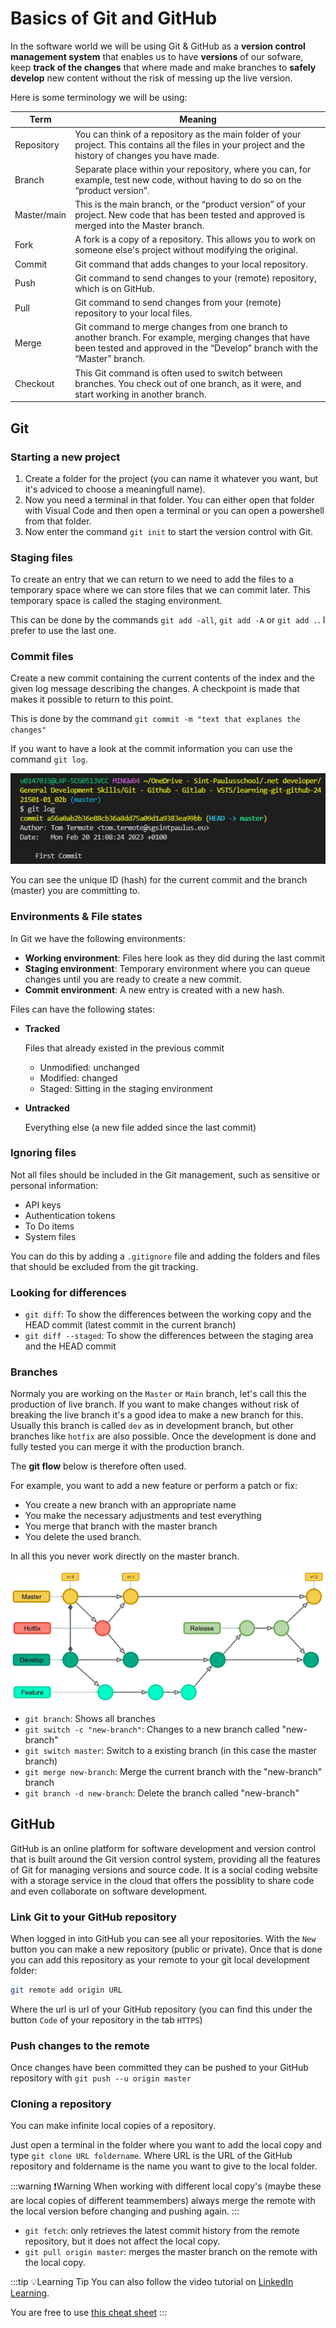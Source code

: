 # Basics of Git and GitHub

In the software world we will be using Git & GitHub as a **version control management system** that enables us to have **versions** of our sofware, keep **track of the changes** that where made and make branches to **safely develop** new content without the risk of messing up the live version.

Here is some terminology we will be using:

| **Term** | **Meaning** |
|------|------|
|  Repository    |    You can think of a repository as the main folder of your project. This contains all the files in your project and the history of changes you have made.  |
|  Branch    |  Separate place within your repository, where you can, for example, test new code, without having to do so on the “product version”.    |
|  Master/main    |  This is the main branch, or the “product version” of your project. New code that has been tested and approved is merged into the Master branch.    |
|  Fork    | A fork is a copy of a repository. This allows you to work on someone else's project without modifying the original.     |
|  Commit    | Git command that adds changes to your local repository.     |
|  Push    |  Git command to send changes to your (remote) repository, which is on GitHub.   |
|  Pull    |   Git command to send changes from your (remote) repository to your local files.   |
|  Merge    |  Git command to merge changes from one branch to another branch. For example, merging changes that have been tested and approved in the “Develop” branch with the “Master” branch.    |
|  Checkout    |  This Git command is often used to switch between branches. You check out of one branch, as it were, and start working in another branch.   |

## Git

### Starting a new project

1. Create a folder for the project (you can name it whatever you want, but it's adviced to choose a meaningfull name).
2. Now you need a terminal in that folder. You can either open that folder with Visual Code and then open a terminal or you can open a powershell from that folder.
3. Now enter the command `git init` to start the version control with Git.

### Staging files

To create an entry that we can return to we need to add the files to a temporary space where we can store files that we can commit later. This temporary space is called the staging environment.

This can be done by the commands `git add -all`, `git add -A` or `git add .`. I prefer to use the last one.

### Commit files

Create a new commit containing the current contents of the index and the given log message describing the changes. A checkpoint is made that makes it possible to return to this point.

This is done by the command `git commit -m "text that explanes the changes"`

If you want to have a look at the commit information you can use the command `git log`.

![IMAGE](./images/Afbeelding1.png)

You can see the unique ID (hash) for the current commit and the branch (master) you are committing to.

### Environments & File states

In Git we have the following environments:
* **Working environment**: Files here look as they did during the last commit
* **Staging environment**: Temporary environment where you can queue changes until you are ready to create a new commit.
* **Commit environment**: A new entry is created with a new hash. 

Files can have the following states:

* **Tracked**
    
    Files that already existed in the previous commit
    * Unmodified: unchanged
    * Modified: changed
    * Staged: Sitting in the staging environment
* **Untracked**
    
    Everything else (a new file added since the last commit)

### Ignoring files

Not all files should be included in the Git management, such as sensitive or personal information:
* API keys
* Authentication tokens
* To Do items
* System files

You can do this by adding a `.gitignore` file and adding the folders and files that should be excluded from the git tracking.

### Looking for differences

* `git diff`: To show the differences between the working copy and the HEAD commit (latest commit in the current branch)
* `git diff --staged`: To show the differences between the staging area and the HEAD commit

### Branches

Normaly you are working on the `Master` or `Main` branch, let's call this the production of live branch.
If you want to make changes without risk of breaking the live branch it's a good idea to make a new branch for this.
Usually this branch is called `dev` as in development branch, but other branches like `hotfix` are also possible.
Once the development is done and fully tested you can merge it with the production branch.

The **git flow** below is therefore often used.

For example, you want to add a new feature or perform a patch or fix:

* You create a new branch with an appropriate name
* You make the necessary adjustments and test everything
* You merge that branch with the master branch
* You delete the used branch.

In all this you never work directly on the master branch.

![IMAGE](./images/Afbeelding2.png)

* `git branch`: Shows all branches
* `git switch -c "new-branch"`: Changes to a new branch called "new-branch"
* `git switch master`: Switch to a existing branch (in this case the master branch)
* `git merge new-branch`: Merge the current branch with the "new-branch" branch
* `git branch -d new-branch`: Delete the branch called "new-branch"
  

## GitHub

GitHub is an online platform for software development and version control that is built around the Git version control system, providing all the features of Git for managing versions and source code.
It is a social coding website with a storage service in the cloud that offers the possiblity to share code and even collaborate on software development.

### Link Git to your GitHub repository

When logged in into GitHub you can see all your repositories. With the `New` button you can make a new repository (public or private).
Once that is done you can add this repository as your remote to your git local development folder:

```bash
git remote add origin URL
```

Where the url is url of your GitHub repository (you can find this under the button `Code` of your repository in the tab `HTTPS`)

### Push changes to the remote 

Once changes have been committed they can be pushed to your GitHub repository with `git push --u origin master`

### Cloning a repository

You can make infinite local copies of a repository.

Just open a terminal in the folder where you want to add the local copy and type `git clone URL foldername`. 
Where URL is the URL of the GitHub repository and foldername is the name you want to give to the local folder.

:::warning ❗Warning
When working with different local copy's (maybe these are local copies of different teammembers) always merge the remote with the local version before changing and pushing again.
:::

* `git fetch`: only retrieves the latest commit history from the remote repository, but it does not affect the local copy.
* `git pull origin master`: merges the master branch on the remote with the local copy.

:::tip 💡Learning Tip
You can also follow the video tutorial on [LinkedIn Learning](https://www.linkedin.com/learning/learning-git-and-github-14213624/travel-the-multiverse-with-git-and-github).

You are free to use [this cheat sheet](/files/github-git-cheat-sheet.pdf)
:::

